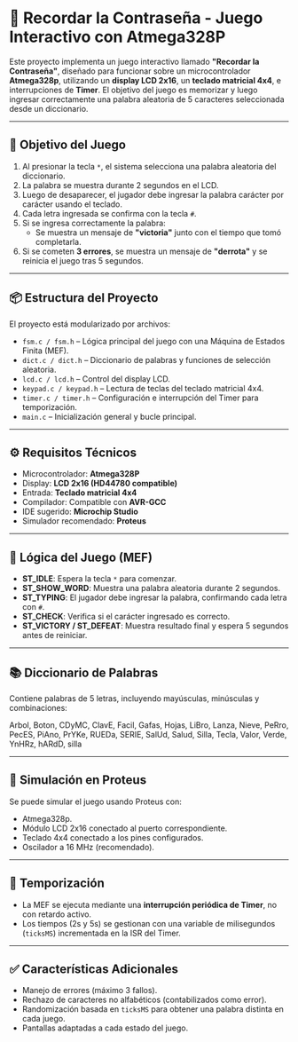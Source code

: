 # 🔐 Recordar la Contraseña - Juego Interactivo con Atmega328P

Este proyecto implementa un juego interactivo llamado **"Recordar la Contraseña"**, diseñado para funcionar sobre un microcontrolador **Atmega328p**, utilizando un **display LCD 2x16**, un **teclado matricial 4x4**, e interrupciones de **Timer**. El objetivo del juego es memorizar y luego ingresar correctamente una palabra aleatoria de 5 caracteres seleccionada desde un diccionario.

---

## 🎯 Objetivo del Juego

1. Al presionar la tecla `*`, el sistema selecciona una palabra aleatoria del diccionario.
2. La palabra se muestra durante 2 segundos en el LCD.
3. Luego de desaparecer, el jugador debe ingresar la palabra carácter por carácter usando el teclado.
4. Cada letra ingresada se confirma con la tecla `#`.
5. Si se ingresa correctamente la palabra:
   - Se muestra un mensaje de **"victoria"** junto con el tiempo que tomó completarla.
6. Si se cometen **3 errores**, se muestra un mensaje de **"derrota"** y se reinicia el juego tras 5 segundos.

---

## 📦 Estructura del Proyecto

El proyecto está modularizado por archivos:

- `fsm.c / fsm.h` – Lógica principal del juego con una Máquina de Estados Finita (MEF).
- `dict.c / dict.h` – Diccionario de palabras y funciones de selección aleatoria.
- `lcd.c / lcd.h` – Control del display LCD.
- `keypad.c / keypad.h` – Lectura de teclas del teclado matricial 4x4.
- `timer.c / timer.h` – Configuración e interrupción del Timer para temporización.
- `main.c` – Inicialización general y bucle principal.

---

## ⚙️ Requisitos Técnicos

- Microcontrolador: **Atmega328P**
- Display: **LCD 2x16 (HD44780 compatible)**
- Entrada: **Teclado matricial 4x4**
- Compilador: Compatible con **AVR-GCC**
- IDE sugerido: **Microchip Studio**
- Simulador recomendado: **Proteus**

---

## 🧠 Lógica del Juego (MEF)

- **ST_IDLE**: Espera la tecla `*` para comenzar.
- **ST_SHOW_WORD**: Muestra una palabra aleatoria durante 2 segundos.
- **ST_TYPING**: El jugador debe ingresar la palabra, confirmando cada letra con `#`.
- **ST_CHECK**: Verifica si el carácter ingresado es correcto.
- **ST_VICTORY / ST_DEFEAT**: Muestra resultado final y espera 5 segundos antes de reiniciar.

---

## 📚 Diccionario de Palabras

Contiene palabras de 5 letras, incluyendo mayúsculas, minúsculas y combinaciones:

Arbol, Boton, CDyMC, ClavE, Facil, Gafas, Hojas, LiBro, Lanza,
Nieve, PeRro, PecES, PiAno, PrYKe, RUEDa, SERIE, SalUd, Salud,
Silla, Tecla, Valor, Verde, YnHRz, hARdD, silla


---

## 🧪 Simulación en Proteus

Se puede simular el juego usando Proteus con:
- Atmega328p.
- Módulo LCD 2x16 conectado al puerto correspondiente.
- Teclado 4x4 conectado a los pines configurados.
- Oscilador a 16 MHz (recomendado).

---

## 🔁 Temporización

- La MEF se ejecuta mediante una **interrupción periódica de Timer**, no con retardo activo.
- Los tiempos (2s y 5s) se gestionan con una variable de milisegundos (`ticksMS`) incrementada en la ISR del Timer.

---

## ✅ Características Adicionales

- Manejo de errores (máximo 3 fallos).
- Rechazo de caracteres no alfabéticos (contabilizados como error).
- Randomización basada en `ticksMS` para obtener una palabra distinta en cada juego.
- Pantallas adaptadas a cada estado del juego.

